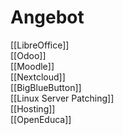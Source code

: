 # Angebot 
[[LibreOffice]]  
[[Odoo]]  
[[Moodle]]  
[[Nextcloud]]  
[[BigBlueButton]]  
[[Linux Server Patching]]  
[[Hosting]]  
[[OpenEduca]]  